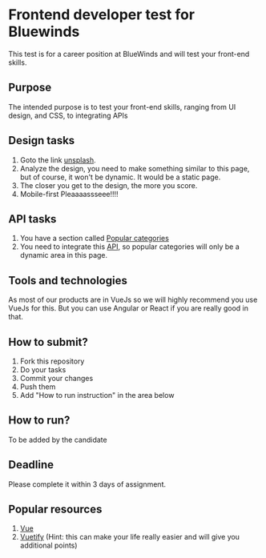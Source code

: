 # Frontend developer test for Bluewinds

This test is for a career position at BlueWinds and will test your front-end skills.

## Purpose
The intended purpose is to test your front-end skills, ranging from UI design, and CSS, to integrating APIs


## Design tasks

1. Goto the link [unsplash](https://unsplash.com/images/food).
2. Analyze the design, you need to make something similar to this page, but of course, it won't be dynamic. It would be a static page.
3. The closer you get to the design, the more you score.
4. Mobile-first Pleaaaassseee!!!!

## API tasks

1. You have a section called [Popular categories](https://ibb.co/C9y8wQp)
2. You need to integrate this [API](https://demo2.meals4u.net/fe/api.test.php), so popular categories will only be a dynamic area in this page.

## Tools and technologies

As most of our products are in VueJs so we will highly recommend you use VueJs for this. But you can use Angular or React if you are really good in that.

## How to submit?
1. Fork this repository
2. Do your tasks
3. Commit your changes
4. Push them
5. Add "How to run instruction" in the area below

## How to run?
To be added by the candidate

## Deadline
Please complete it within 3 days of assignment. 

## Popular resources
1. [Vue](https://vuejs.org/guide/introduction.html)
2. [Vuetify](https://vuetifyjs.com/en/) (Hint: this can make your life really easier and will give you additional points)

